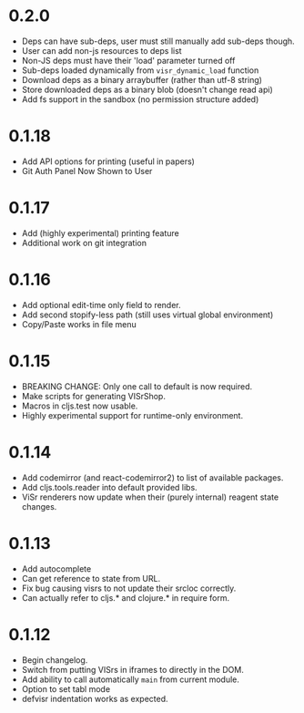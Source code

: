 # 0.2.0

* Deps can have sub-deps, user must still manually add sub-deps though.
* User can add non-js resources to deps list
* Non-JS deps must have their 'load' parameter turned off
* Sub-deps loaded dynamically from `visr_dynamic_load` function
* Download deps as a binary arraybuffer (rather than utf-8 string)
* Store downloaded deps as a binary blob (doesn't change read api)
* Add fs support in the sandbox (no permission structure added)

# 0.1.18

* Add API options for printing (useful in papers)
* Git Auth Panel Now Shown to User

# 0.1.17

* Add (highly experimental) printing feature
* Additional work on git integration

# 0.1.16

* Add optional edit-time only field to render.
* Add second stopify-less path (still uses virtual global environment)
* Copy/Paste works in file menu

# 0.1.15

* BREAKING CHANGE: Only one call to default is now required.
* Make scripts for generating VISrShop.
* Macros in cljs.test now usable.
* Highly experimental support for runtime-only environment.

# 0.1.14

* Add codemirror (and react-codemirror2) to list of available packages.
* Add cljs.tools.reader into default provided libs.
* ViSr renderers now update when their (purely internal) reagent state changes.

# 0.1.13

* Add autocomplete
* Can get reference to state from URL.
* Fix bug causing visrs to not update their srcloc correctly.
* Can actually refer to cljs.* and clojure.* in require form.


# 0.1.12

* Begin changelog.
* Switch from putting VISrs in iframes to directly in the DOM.
* Add ability to call automatically `main` from current module.
* Option to set tabl mode
* defvisr indentation works as expected.

